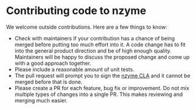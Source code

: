 # Contributing code to nzyme

We welcome outside contributions. Here are a few things to know:

* Check with maintainers if your contribution has a chance of being merged before putting
  too much effort into it. A code change has to fit into the general product direction
  and be of high enough quality. Maintainers will be happy to discuss the proposed change
  and come up with a good approach together.
* Please include a reasonable amount of unit tests.
* The pull request will prompt you to sign the
  [nzyme CLA](https://cla-assistant.io/lennartkoopmann/nzyme) and it cannot be merged
  before that is done.
* Please create a PR for each feature, bug fix or improvement. Do not mix multiple types
  of changes into a single PR. This makes reviewing and merging much easier.
